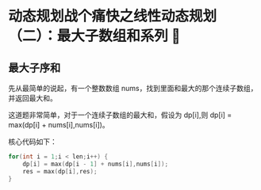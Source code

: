 # 动态规划战个痛快之线性动态规划（二）：最大子数组和系列 🚧

<!--最大子序和
乘积最大子数组
环形子数组的最大和 —— 环形数组的处理
最大子矩阵 —— 思路类似一维的最大子数组和
矩形区域不超过 K 的最大数值和
-->

## 最大子序和 

先从最简单的说起，有一个整数数组 nums，找到里面和最大的那个连续子数组，并返回最大和。

这道题非常简单，对于一个连续子数组的最大和，假设为 dp[i],则
dp[i] = max(dp[i] + nums[i],nums[i])。

核心代码如下：
```C++
for(int i = 1;i < len;i++) {
    dp[i] = max(dp[i - 1] + nums[i],nums[i]);
    res = max(dp[i],res);
}
```

